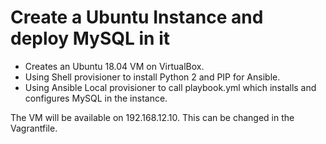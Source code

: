 # Create a Ubuntu Instance and deploy MySQL in it

- Creates an Ubuntu 18.04 VM on VirtualBox.
- Using Shell provisioner to install Python 2 and PIP for Ansible.
- Using Ansible Local provisioner to call playbook.yml which installs and configures MySQL in the instance.

The VM will be available on 192.168.12.10. This can be changed in the Vagrantfile.

